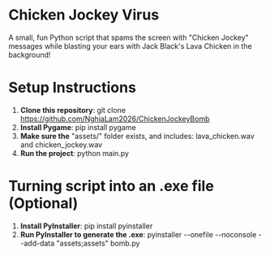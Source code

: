 # Chicken Jockey Virus
A small, fun Python script that spams the screen with "Chicken Jockey" messages while blasting your ears with Jack Black's Lava Chicken in the background!

# Setup Instructions
1) **Clone this repository**: git clone https://github.com/NghiaLam2026/ChickenJockeyBomb
2) **Install Pygame**: pip install pygame
3) **Make sure the** "assets/" folder exists, and includes: lava_chicken.wav and chicken_jockey.wav
4) **Run the project**: python main.py

# Turning script into an .exe file (Optional)
1) **Install PyInstaller**: pip install pyinstaller
2) **Run PyInstaller to generate the .exe**: pyinstaller --onefile --noconsole --add-data "assets;assets" bomb.py
